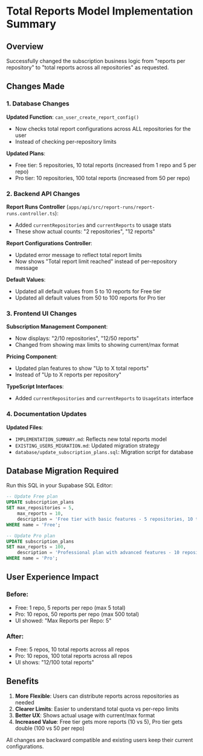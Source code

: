 # Total Reports Model Implementation Summary

## Overview

Successfully changed the subscription business logic from "reports per repository" to "total reports across all repositories" as requested.

## Changes Made

### 1. Database Changes

**Updated Function**: `can_user_create_report_config()`

- Now checks total report configurations across ALL repositories for the user
- Instead of checking per-repository limits

**Updated Plans**:

- Free tier: 5 repositories, 10 total reports (increased from 1 repo and 5 per repo)
- Pro tier: 10 repositories, 100 total reports (increased from 50 per repo)

### 2. Backend API Changes

**Report Runs Controller** (`apps/api/src/report-runs/report-runs.controller.ts`):

- Added `currentRepositories` and `currentReports` to usage stats
- These show actual counts: "2 repositories", "12 reports"

**Report Configurations Controller**:

- Updated error message to reflect total report limits
- Now shows "Total report limit reached" instead of per-repository message

**Default Values**:

- Updated all default values from 5 to 10 reports for Free tier
- Updated all default values from 50 to 100 reports for Pro tier

### 3. Frontend UI Changes

**Subscription Management Component**:

- Now displays: "2/10 repositories", "12/50 reports"
- Changed from showing max limits to showing current/max format

**Pricing Component**:

- Updated plan features to show "Up to X total reports"
- Instead of "Up to X reports per repository"

**TypeScript Interfaces**:

- Added `currentRepositories` and `currentReports` to `UsageStats` interface

### 4. Documentation Updates

**Updated Files**:

- `IMPLEMENTATION_SUMMARY.md`: Reflects new total reports model
- `EXISTING_USERS_MIGRATION.md`: Updated migration strategy
- `database/update_subscription_plans.sql`: Migration script for database

## Database Migration Required

Run this SQL in your Supabase SQL Editor:

```sql
-- Update Free plan
UPDATE subscription_plans
SET max_repositories = 5,
    max_reports = 10,
    description = 'Free tier with basic features - 5 repositories, 10 total reports across all repositories'
WHERE name = 'Free';

-- Update Pro plan
UPDATE subscription_plans
SET max_reports = 100,
    description = 'Professional plan with advanced features - 10 repositories, 100 total reports across all repositories'
WHERE name = 'Pro';
```

## User Experience Impact

### Before:

- Free: 1 repo, 5 reports per repo (max 5 total)
- Pro: 10 repos, 50 reports per repo (max 500 total)
- UI showed: "Max Reports per Repo: 5"

### After:

- Free: 5 repos, 10 total reports across all repos
- Pro: 10 repos, 100 total reports across all repos
- UI shows: "12/100 total reports"

## Benefits

1. **More Flexible**: Users can distribute reports across repositories as needed
2. **Clearer Limits**: Easier to understand total quota vs per-repo limits
3. **Better UX**: Shows actual usage with current/max format
4. **Increased Value**: Free tier gets more reports (10 vs 5), Pro tier gets double (100 vs 50 per repo)

All changes are backward compatible and existing users keep their current configurations.
